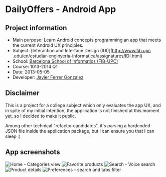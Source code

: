 DailyOffers - Android App
===================

Project information
------------------

* Main purpose:	Learn Android concepts programming an app that meets the current Android UX
principles.
* Subject:		[Interaction and Interface Design (IDI)](http://www.fib.upc
.edu/en/estudiar-enginyeria-informatica/assignatures/IDI.html)
* School:	 	[Barcelona School of Informatics (FIB-UPC)](http://www.fib.upc.edu/)
* Course:		1013-2014 Q1
* Date:			2013-05-05
* Developer:	[Javier Ferrer Gonzalez](http://javierferrer.me)

Disclaimer
------------------

This is a project for a college subject which only evaluates the app UX, and in spite of my initial intention,
the application is not finished at this moment yet, so I decided to make it public.

Among other technical "refactor candidates", it's parsing a hardcoded JSON file inside the
application package, but I can ensure you that I can sleep :)

App screenshots
------------------

![Home - Categories view](assets/screen-home.png "Home - Categories view")
![Favorite products](assets/screen-favorites.png "Favorite products")
![Search - Voice search](assets/screen-voice_search.png "Search - Voice search")
![Product details](assets/screen-product_detail.png "Product details")
![Preferences - search and tabs filter](assets/screen-preferences.png "Preferences - search and tabs filter")
